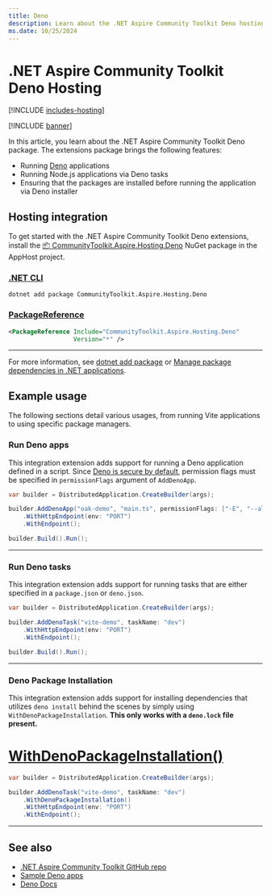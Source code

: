 ```yaml
---
title: Deno
description: Learn about the .NET Aspire Community Toolkit Deno hosting extensions package which provides functionality to run Deno applications and tasks.
ms.date: 10/25/2024
---
```


# .NET Aspire Community Toolkit Deno Hosting

[!INCLUDE [includes-hosting](../includes/includes-hosting.md)]

[!INCLUDE [banner](includes/banner.md)]

In this article, you learn about the .NET Aspire Community Toolkit Deno package. The extensions package brings the following features:

- Running [Deno](https://deno.com/) applications
- Running Node.js applications via Deno tasks
- Ensuring that the packages are installed before running the application via Deno installer

## Hosting integration

To get started with the .NET Aspire Community Toolkit Deno extensions, install the [📦 CommunityToolkit.Aspire.Hosting.Deno](https://nuget.org/packages/CommunityToolkit.Aspire.Hosting.Deno) NuGet package in the AppHost project.

### [.NET CLI](#tab/dotnet-cli)

```dotnetcli
dotnet add package CommunityToolkit.Aspire.Hosting.Deno
```

### [PackageReference](#tab/package-reference)

```xml
<PackageReference Include="CommunityToolkit.Aspire.Hosting.Deno"
                  Version="*" />
```

---

For more information, see [dotnet add package](/dotnet/core/tools/dotnet-add-package) or [Manage package dependencies in .NET applications](/dotnet/core/tools/dependencies).

## Example usage

The following sections detail various usages, from running Vite applications to using specific package managers.

### Run Deno apps

This integration extension adds support for running a Deno application defined in a script. Since [Deno is secure by default](https://docs.deno.com/runtime/fundamentals/security), permission flags must be specified in `permissionFlags` argument of `AddDenoApp`.

```csharp
var builder = DistributedApplication.CreateBuilder(args);

builder.AddDenoApp("oak-demo", "main.ts", permissionFlags: ["-E", "--allow-net"])
    .WithHttpEndpoint(env: "PORT")
    .WithEndpoint();

builder.Build().Run();
```

---

### Run Deno tasks

This integration extension adds support for running tasks that are either specified in a `package.json` or `deno.json`.

```csharp
var builder = DistributedApplication.CreateBuilder(args);

builder.AddDenoTask("vite-demo", taskName: "dev")
    .WithHttpEndpoint(env: "PORT")
    .WithEndpoint();

builder.Build().Run();
```

---

### Deno Package Installation

This integration extension adds support for installing dependencies that utilizes `deno install` behind the scenes by simply using
`WithDenoPackageInstallation`. **This only works with a `deno.lock` file present.**

# [WithDenoPackageInstallation()](#tab/WithDenoPackageInstallation)

```csharp
var builder = DistributedApplication.CreateBuilder(args);

builder.AddDenoTask("vite-demo", taskName: "dev")
    .WithDenoPackageInstallation()
    .WithHttpEndpoint(env: "PORT")
    .WithEndpoint();
```

---

## See also

- [.NET Aspire Community Toolkit GitHub repo](https://github.com/CommunityToolkit/Aspire)
- [Sample Deno apps](https://github.com/CommunityToolkit/Aspire/tree/main/examples/deno)
- [Deno Docs](https://docs.deno.com/)

